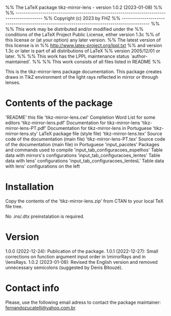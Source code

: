 %% The LaTeX package tikz-mirror-lens - version 1.0.2 (2023-01-08)
%%
%% -------------------------------------------------------------------------------------------
%% Copyright (c) 2023 by FHZ
%% -------------------------------------------------------------------------------------------
%%
%% This work may be distributed and/or modified under the
%% conditions of the LaTeX Project Public License, either version 1.3c
%% of this license or (at your option) any later version.
%% The latest version of this license is in
%%   http://www.latex-project.org/lppl.txt
%% and version 1.3c or later is part of all distributions of LaTeX
%% version 2005/12/01 or later.
%%
%% This work has the LPPL maintenance status `author-maintained'.
%%
%% This work consists of all files listed in README
%%

This is the tikz-mirror-lens package documentation. This package creates draws in TikZ environment
of the light rays reflected in mirror or through lenses.

Contents of the package
=======================
  'README'                      		this file
  'tikz-mirror-lens.cwl'				Completion Word List for some editors
  'tikz-mirror-lens.pdf'        		Documentation for tikz-mirror-lens
  'tikz-mirror-lens-PT.pdf'     		Documentation for tikz-mirror-lens in Portuguese
  'tikz-mirror-lens.sty'        		LaTeX package file (style file)
  'tikz-mirror-lens.tex'        		Source code of the documentation (main file)
  'tikz-mirror-lens-PT.tex' 			Source code of the documentation (main file) in Portuguese
  'input_pacotes' 				 		Packages and commands used to compile
  'input_tab_configuracoes_espelhos' 	Table data with mirrors's configurations 
  'input_tab_configuracoes_lentes' 	 	Table data with lens' configurations
  'input_tab_configuracoes_lentesL'  	Table data with lens' configurations on the left
  
Installation
============
Copy the contents of the 'tikz-mirror-lens.zip' from CTAN to your local TeX file tree.

No .ins/.dtx preinstalation is required.

Version
============
1.0.0 (2022-12-24): Publication of the package.
1.0.1 (2022-12-27): Small corrections on function argument input order in \mirrorRays and in \lensRays.
1.0.2 (2023-01-08): Revised the English version and removed unnecessary semicolons (suggested by Denis Bitouzé).

Contact info
============
Please, use the following email adress to contact the package maintainer:
	fernandozucatelli@yahoo.com.br
